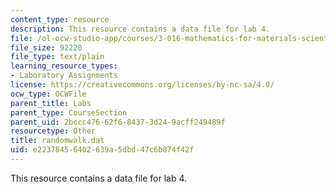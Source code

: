```yaml
---
content_type: resource
description: This resource contains a data file for lab 4.
file: /ol-ocw-studio-app/courses/3-016-mathematics-for-materials-scientists-and-engineers-fall-2005/e22378456402639a5dbd47c6b874f42f_randomwalk.dat
file_size: 92220
file_type: text/plain
learning_resource_types:
- Laboratory Assignments
license: https://creativecommons.org/licenses/by-nc-sa/4.0/
ocw_type: OCWFile
parent_title: Labs
parent_type: CourseSection
parent_uid: 2bccc476-62f6-8437-3d24-9acff249489f
resourcetype: Other
title: randomwalk.dat
uid: e2237845-6402-639a-5dbd-47c6b874f42f
---
```

This resource contains a data file for lab 4.